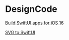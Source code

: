 #  DesignCode

[Build SwiftUI apps for iOS 16](https://designcode.io/swiftui-ios16-features)

[SVG to SwiftUI](https://svg-to-swiftui.quassum.com)
